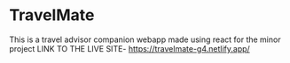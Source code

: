 # TravelMate
This is a travel advisor companion webapp made using react for the minor project
LINK TO THE LIVE SITE-
https://travelmate-g4.netlify.app/

